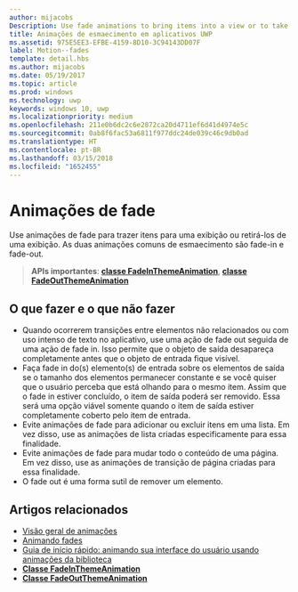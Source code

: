 ```yaml
---
author: mijacobs
Description: Use fade animations to bring items into a view or to take items out of a view. The two common fade animations are fade-in and fade-out.
title: Animações de esmaecimento em aplicativos UWP
ms.assetid: 975E5EE3-EFBE-4159-8D10-3C94143DD07F
label: Motion--fades
template: detail.hbs
ms.author: mijacobs
ms.date: 05/19/2017
ms.topic: article
ms.prod: windows
ms.technology: uwp
keywords: windows 10, uwp
ms.localizationpriority: medium
ms.openlocfilehash: 211e0b6dc2c6e2872ca20d4711ef6d41d4974e5c
ms.sourcegitcommit: 0ab8f6fac53a6811f977ddc24de039c46c9db0ad
ms.translationtype: HT
ms.contentlocale: pt-BR
ms.lasthandoff: 03/15/2018
ms.locfileid: "1652455"
---
```

# <a name="fade-animations"></a>Animações de fade



Use animações de fade para trazer itens para uma exibição ou retirá-los de uma exibição. As duas animações comuns de esmaecimento são fade-in e fade-out.

> **APIs importantes**: [**classe FadeInThemeAnimation**](https://msdn.microsoft.com/library/windows/apps/br210298), [**classe FadeOutThemeAnimation**](https://msdn.microsoft.com/library/windows/apps/br210302)


## <a name="dos-and-donts"></a>O que fazer e o que não fazer


-   Quando ocorrerem transições entre elementos não relacionados ou com uso intenso de texto no aplicativo, use uma ação de fade out seguida de uma ação de fade in. Isso permite que o objeto de saída desapareça completamente antes que o objeto de entrada fique visível.
-   Faça fade in do(s) elemento(s) de entrada sobre os elementos de saída se o tamanho dos elementos permanecer constante e se você quiser que o usuário perceba que está olhando para o mesmo item. Assim que o fade in estiver concluído, o item de saída poderá ser removido. Essa será uma opção viável somente quando o item de saída estiver completamente coberto pelo item de entrada.
-   Evite animações de fade para adicionar ou excluir itens em uma lista. Em vez disso, use as animações de lista criadas especificamente para essa finalidade.
-   Evite animações de fade para mudar todo o conteúdo de uma página. Em vez disso, use as animações de transição de página criadas para essa finalidade.
-   O fade out é uma forma sutil de remover um elemento.
## <a name="related-articles"></a>Artigos relacionados

* [Visão geral de animações](https://msdn.microsoft.com/library/windows/apps/mt187350)
* [Animando fades](https://msdn.microsoft.com/library/windows/apps/xaml/jj649429)
* [Guia de início rápido: animando sua interface do usuário usando animações da biblioteca](https://msdn.microsoft.com/library/windows/apps/xaml/hh452703)
* [**Classe FadeInThemeAnimation**](https://msdn.microsoft.com/library/windows/apps/br210298)
* [**Classe FadeOutThemeAnimation**](https://msdn.microsoft.com/library/windows/apps/br210302)

 

 




